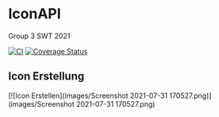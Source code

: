 # IconAPI

Group 3 SWT 2021

[![CI](https://github.com/hpi-swa-teaching/IconAPI/workflows/CI/badge.svg?branch=main)](https://github.com/hpi-swa-teaching/IconAPI/actions)
[![Coverage Status](https://coveralls.io/repos/github/hpi-swa-teaching/IconAPI/badge.svg?branch=main)](https://coveralls.io/github/hpi-swa-teaching/IconAPI)

## Icon Erstellung

[![Icon Erstellen](images/Screenshot 2021-07-31 170527.png)](images/Screenshot 2021-07-31 170527.png)
